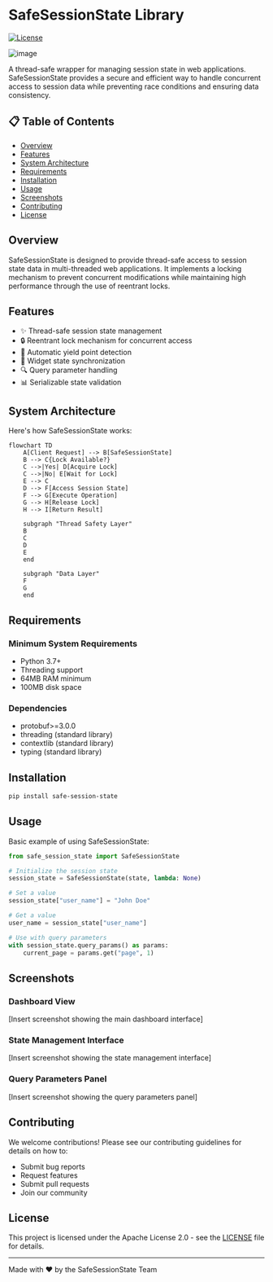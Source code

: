 # SafeSessionState Library
[![License](https://img.shields.io/badge/License-Apache%202.0-blue.svg)](https://opensource.org/licenses/Apache-2.0)

![image](https://github.com/user-attachments/assets/1e2f62cd-6c53-44c7-bc28-ea7fce838463)

A thread-safe wrapper for managing session state in web applications. SafeSessionState provides a secure and efficient way to handle concurrent access to session data while preventing race conditions and ensuring data consistency.

## 📋 Table of Contents
- [Overview](#overview)
- [Features](#features)
- [System Architecture](#system-architecture)
- [Requirements](#requirements)
- [Installation](#installation)
- [Usage](#usage)
- [Screenshots](#screenshots)
- [Contributing](#contributing)
- [License](#license)

## Overview
SafeSessionState is designed to provide thread-safe access to session state data in multi-threaded web applications. It implements a locking mechanism to prevent concurrent modifications while maintaining high performance through the use of reentrant locks.

## Features
- ✨ Thread-safe session state management
- 🔒 Reentrant lock mechanism for concurrent access
- 🔄 Automatic yield point detection
- 🎯 Widget state synchronization
- 🔍 Query parameter handling
- 📊 Serializable state validation

## System Architecture

Here's how SafeSessionState works:

```mermaid
flowchart TD
    A[Client Request] --> B[SafeSessionState]
    B --> C{Lock Available?}
    C -->|Yes| D[Acquire Lock]
    C -->|No| E[Wait for Lock]
    E --> C
    D --> F[Access Session State]
    F --> G[Execute Operation]
    G --> H[Release Lock]
    H --> I[Return Result]

    subgraph "Thread Safety Layer"
    B
    C
    D
    E
    end

    subgraph "Data Layer"
    F
    G
    end
```

## Requirements

### Minimum System Requirements
- Python 3.7+
- Threading support
- 64MB RAM minimum
- 100MB disk space

### Dependencies
- protobuf>=3.0.0
- threading (standard library)
- contextlib (standard library)
- typing (standard library)

## Installation

```bash
pip install safe-session-state
```

## Usage

Basic example of using SafeSessionState:

```python
from safe_session_state import SafeSessionState

# Initialize the session state
session_state = SafeSessionState(state, lambda: None)

# Set a value
session_state["user_name"] = "John Doe"

# Get a value
user_name = session_state["user_name"]

# Use with query parameters
with session_state.query_params() as params:
    current_page = params.get("page", 1)
```

## Screenshots

### Dashboard View
[Insert screenshot showing the main dashboard interface]

### State Management Interface
[Insert screenshot showing the state management interface]

### Query Parameters Panel
[Insert screenshot showing the query parameters panel]

## Contributing
We welcome contributions! Please see our contributing guidelines for details on how to:
- Submit bug reports
- Request features
- Submit pull requests
- Join our community

## License
This project is licensed under the Apache License 2.0 - see the [LICENSE](LICENSE) file for details.

---

Made with ❤️ by the SafeSessionState Team
